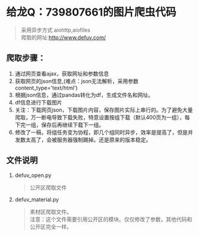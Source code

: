 # 给龙Q：739807661的图片爬虫代码
> 采用异步方式 aiohttp,aiofiles   
> 爬取的网址:http://www.defuv.com/
## 爬取步骤：  
1. 通过网页查看ajax，获取网址和参数信息 
2. 获取网页的json信息,(难点：json无法解析，采用参数content_type='text/html')
3. 根据json信息，通过pandas转化为df，生成文件名和网址。
4. df信息进行下载图片
5. 关注：下载网页json，下载图片内容，保存图片实际上串行的。为了避免大量爬取，万一断电导致下载失败，特意设置按组下载（默认400页为一组），每下完一组，保存后再继续下载下一组。  
6. 修改了一稿，将组任务变为协程，即几个组同时异步，效率是提高了，但是并发数太高了，会被服务器强制踢掉。还是原来的版本稳定。
## 文件说明  
1. defuv_open.py  
   > 公开区爬取文件
2. defuv_material.py  
    > 素材区爬取文件。  
    注意：这个文件需要引用公开区的模块。仅仅修改了参数，其他代码和公开区完全一样。  


